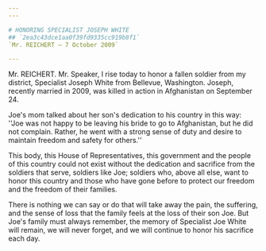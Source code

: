 ```yaml
---
---

# HONORING SPECIALIST JOSEPH WHITE
## `2ea3c43dce1aa0f39fd9335cc919b8f1`
`Mr. REICHERT — 7 October 2009`

---
```



Mr. REICHERT. Mr. Speaker, I rise today to honor a fallen soldier 
from my district, Specialist Joseph White from Bellevue, Washington. 
Joseph, recently married in 2009, was killed in action in Afghanistan 
on September 24.

Joe's mom talked about her son's dedication to his country in this 
way: ''Joe was not happy to be leaving his bride to go to Afghanistan, 
but he did not complain. Rather, he went with a strong sense of duty 
and desire to maintain freedom and safety for others.''

This body, this House of Representatives, this government and the 
people of this country could not exist without the dedication and 
sacrifice from the soldiers that serve, soldiers like Joe; soldiers 
who, above all else, want to honor this country and those who have gone 
before to protect our freedom and the freedom of their families.

There is nothing we can say or do that will take away the pain, the 
suffering, and the sense of loss that the family feels at the loss of 
their son Joe. But Joe's family must always remember, the memory of 
Specialist Joe White will remain, we will never forget, and we will 
continue to honor his sacrifice each day.
